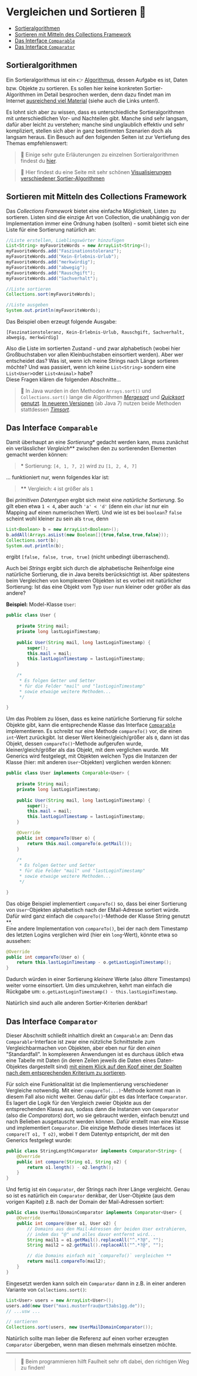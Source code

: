 # Vergleichen und Sortieren 🍱<!-- omit in toc -->

- [Sortieralgorithmen](#sortieralgorithmen)
- [Sortieren mit Mitteln des Collections Framework](#sortieren-mit-mitteln-des-collections-framework)
- [Das Interface `Comparable`](#das-interface-comparable)
- [Das Interface `Comparator`](#das-interface-comparator)

## Sortieralgorithmen

Ein Sortieralgorithmus ist ein 👉 [Algorithmus](../Glossar.md#algorithmus), dessen Aufgabe es ist, Daten bzw. Objekte zu sortieren. Es sollen hier keine konkreten Sortier-Algorithmen im Detail besprochen werden, denn dazu findet man im Internet [ausreichend viel Material](https://startpage.com/do/metasearch.pl?query=sortieralgorithmen) (siehe auch die Links unten!).

Es lohnt sich aber zu wissen, dass es unterschiedliche Sortieralgorithmen mit unterschiedlichen Vor- und Nachteilen gibt. Manche sind sehr langsam, dafür aber leicht zu verstehen; manche sind unglaublich effektiv und sehr kompliziert, stellen sich aber in ganz bestimmten Szenarien doch als langsam heraus. Ein Besuch auf den folgenden Seiten ist zur Vertiefung des Themas empfehlenswert:

> 🔗 Einige sehr gute Erläuterungen zu einzelnen Sortieralgorithmen findest du [hier](https://stackabuse.com/sorting-algorithms-in-java).

> 🔗 Hier findest du eine Seite mit sehr schönen [Visualisierungen verschiedener Sortier-Algorithmen](https://www.toptal.com/developers/sorting-algorithms)


## Sortieren mit Mitteln des Collections Framework

Das _Collections Framework_ bietet eine einfache Möglichkeit, Listen zu sortieren. Listen sind die einzige Art von Collection, die unabhängig von der Implementation immer eine Ordnung haben (sollten) - somit bietet sich eine Liste für eine Sortierung natürlich an:

```java
//Liste erstellen, Lieblingswörter hinzufügen
List<String> myFavoriteWords = new ArrayList<String>();
myFavoriteWords.add("Faszinationstoleranz");
myFavoriteWords.add("Kein-Erlebnis-Urlub");
myFavoriteWords.add("merkwürdig");
myFavoriteWords.add("abwegig");
myFavoriteWords.add("Rauschgift");
myFavoriteWords.add("Sachverhalt");

//Liste sortieren
Collections.sort(myFavoriteWords);

//Liste ausgeben
System.out.println(myFavoriteWords);
```

Das Beispiel oben erzeugt folgende Ausgabe:

```
[Faszinationstoleranz, Kein-Erlebnis-Urlub, Rauschgift, Sachverhalt, abwegig, merkwürdig]
```

Also die Liste im sortierten Zustand - und zwar alphabetisch (wobei hier Großbuchstaben vor allen Kleinbuchstaben einsortiert werden). Aber wer entscheidet das? Was ist, wenn ich meine Strings nach Länge sortieren möchte? Und was passiert, wenn ich keine `List<String>` sondern eine `List<User>`oder `List<Animal>` habe?  
Diese Fragen klären die folgenden Abschnitte...

> 💬 In Java wurden in den Methoden `Arrays.sort()` und `Collections.sort()` lange die Algorithmen [_Mergesort_](https://de.wikipedia.org/wiki/Mergesort) und [_Quicksort_](https://de.wikipedia.org/wiki/Quicksort) [genutzt](https://stackoverflow.com/questions/32334319/why-does-collections-sort-use-mergesort-but-arrays-sort-does-not?noredirect=1). [In neueren Versionen](https://bugs.java.com/bugdatabase/view_bug.do?bug_id=6804124) (ab Java 7) nutzen beide Methoden stattdessen [_Timsort_](https://de.wikipedia.org/wiki/Timsort). 


## Das Interface `Comparable`

Damit überhaupt an eine _Sortierung_\* gedacht werden kann, muss zunächst ein verlässlicher _Vergleich_\*\* zwischen den zu sortierenden Elementen gemacht werden können:

> **\*** Sortierung: `[4, 1, 7, 2]` wird zu `[1, 2, 4, 7]`
> 
... funktioniert nur, wenn folgendes klar ist:

> **\*\*** Vergleich: `4` ist größer als `1`

Bei _primitiven Datentypen_ ergibt sich meist eine _natürliche Sortierung_. So gilt eben etwa `1 < 4`, aber auch `'a' < 'd'` (denn ein `char` ist nur ein Mapping auf einen numerischen Wert). Und wie ist es bei `boolean`? `false` scheint wohl kleiner zu sein als `true`, denn

```java
List<Boolean> b = new ArrayList<Boolean>();
b.addAll(Arrays.asList(new Boolean[]{true,false,true,false}));
Collections.sort(b);
System.out.println(b);
```

ergibt `[false, false, true, true]` (nicht unbedingt überraschend).

Auch bei _Strings_ ergibt sich durch die alphabetische Reihenfolge eine natürliche Sortierung, die in Java bereits berücksichtigt ist. Aber spätestens beim Vergleichen von komplexeren Objekten ist es vorbei mit natürlicher Sortierung: Ist das eine Objekt vom Typ `User` nun kleiner oder größer als das andere?

**Beispiel:** Model-Klasse `User`:

```java
public class User {
	
	private String mail;
	private long lastLoginTimestamp;
	
	public User(String mail, long lastLoginTimestamp) {
		super();
		this.mail = mail;
		this.lastLoginTimestamp = lastLoginTimestamp;
	}
	
	/*
	 * Es folgen Getter und Setter
	 * für die Felder "mail" und "lastLoginTimestamp"
	 * sowie etwaige weitere Methoden...
	 */

}
```

Um das Problem zu lösen, dass es keine natürliche Sortierung für solche Objekte gibt, kann die entsprechende Klasse das Interface [`Comparable`](https://docs.oracle.com/javase/8/docs/api/java/lang/Comparable.html) implementieren. Es schreibt nur eine Methode `compareTo()` vor, die einen `int`-Wert zurückgibt. Ist dieser Wert kleiner/gleich/größer als `0`, dann ist das Objekt, dessen `compareTo()`-Methode aufgerufen wurde, kleiner/gleich/größer als das Objekt, mit dem verglichen wurde. Mit Generics wird festgelegt, mit Objekten welchen Typs die Instanzen der Klasse (hier: mit anderen `User`-Objekten) verglichen werden können:

```java
public class User implements Comparable<User> {
	
	private String mail;
	private long lastLoginTimestamp;
	
	public User(String mail, long lastLoginTimestamp) {
		super();
		this.mail = mail;
		this.lastLoginTimestamp = lastLoginTimestamp;
	}

	@Override
	public int compareTo(User o) {
		return this.mail.compareTo(o.getMail());
	}
	
	/*
	 * Es folgen Getter und Setter
	 * für die Felder "mail" und "lastLoginTimestamp"
	 * sowie etwaige weitere Methoden...
	 */

}
```

Das obige Beispiel implementiert `compareTo()` so, dass bei einer Sortierung von `User`-Objekten alphabetisch nach der EMail-Adresse sortiert würde. Dafür wird ganz einfach die `compareTo()`-Methode der Klasse String genutzt **.  
Eine andere Implementation von `compareTo()`, bei der nach dem Timestamp des letzten Logins verglichen wird (hier ein `long`-Wert), könnte etwa so aussehen:

```java
@Override
public int compareTo(User o) {
	return this.lastLoginTimestamp - o.getLastLoginTimestamp();
}
```

Dadurch würden in einer Sortierung _kleinere_ Werte (also _ältere_ Timestamps) weiter vorne einsortiert. Um dies umzukehren, kehrt man einfach die Rückgabe um: `o.getLastLoginTimestamp() - this.lastLoginTimestamp`.

Natürlich sind auch alle anderen Sortier-Kriterien denkbar!


## Das Interface `Comparator`

Dieser Abschnitt schließt inhaltlich direkt an `Comparable` an: Denn das `Comparable`-Interface ist zwar eine nützliche Schnittstelle zum Vergleichbarmachen von Objekten, aber eben nur für den _einen_ "Standardfall". In komplexeren Anwendungen ist es durchaus üblich etwa eine Tabelle mit Daten (in deren Zeilen jeweils die Daten eines Daten-Objektes dargestellt sind) [mit einem Klick auf den Kopf einer der Spalten nach dem entsprechenden Kriterium zu sortieren](https://books.google.de/books?id=gYysqc06ofkC&lpg=PA137&dq=windows%2095%20explorer%20sortieren&hl=de&pg=PA137#v=onepage&q&f=false).

Für solch eine Funktionalität ist die Implementierung verschiedener Vergleiche notwendig. Mit einer `compareTo(...)`-Methode kommt man in diesem Fall also nicht weiter. Genau dafür gibt es das Interface `Comparator`. Es lagert die Logik für den Vergleich zweier Objekte aus der entsprechenden Klasse aus, sodass dann die Instanzen von `Comparator` (also die _Comparators_) dort, wo sie gebraucht werden, einfach benutzt und nach Belieben ausgetauscht werden können. Dafür erstellt man eine Klasse und implementiert `Comparator`. Die einzige Methode dieses Interfaces ist `compare(T o1, T o2)`, wobei `T` dem Datentyp entspricht, der mit den Generics festgelegt wurde:

```java
public class StringLengthComparator implements Comparator<String> {
	@Override
	public int compare(String o1, String o2) {
		return o1.length() - o2.length();
	}
}
```

Und fertig ist ein `Comparator`, der Strings nach ihrer Länge vergleicht. Genau so ist es natürlich ein `Comparator` denkbar, der User-Objekte (aus dem vorigen Kapitel) z.B. nach der Domain der Mail-Adressen sortiert:

```java
public class UserMailDomainComparator implements Comparator<User> {
	@Override
	public int compare(User o1, User o2) {
		// Domains aus den Mail-Adressen der beiden User extrahieren,
		// indem das "@" und alles davor entfernt wird...
		String mail1 = o1.getMail().replaceAll("^.*?@", "");
		String mail2 = o2.getMail().replaceAll("^.*?@", "");

		// die Domains einfach mit `compareTo()` vergleichen **
		return mail1.compareTo(mail2);
	}
}
```

Eingesetzt werden kann solch ein `Comparator` dann in z.B. in einer anderen Variante von `Collections.sort()`:

```java
List<User> users = new ArrayList<User>();
users.add(new User("maxi.musterfrau@art3abs1gg.de"));
// ...usw ...

// sortieren
Collections.sort(users, new UserMailDomainComparator());
```

Natürlich sollte man lieber die Referenz auf einen vorher erzeugten `Comparator` übergeben, wenn man diesen mehrmals einsetzen möchte.


-----------------------

> 💬 Beim programmieren hilft Faulheit sehr oft dabei, den richtigen Weg zu finden!


